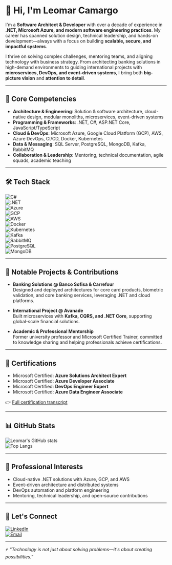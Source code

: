 # 👋 Hi, I'm Leomar Camargo  

I'm a **Software Architect & Developer** with over a decade of experience in **.NET, Microsoft Azure, and modern software engineering practices**. My career has spanned solution design, technical leadership, and hands-on development—always with a focus on building **scalable, secure, and impactful systems**.  

I thrive on solving complex challenges, mentoring teams, and aligning technology with business strategy. From architecting banking solutions in high-demand environments to guiding international projects with **microservices, DevOps, and event-driven systems**, I bring both **big-picture vision** and **attention to detail**.  

---

## 🚀 Core Competencies  

- **Architecture & Engineering**: Solution & software architecture, cloud-native design, modular monoliths, microservices, event-driven systems  
- **Programming & Frameworks**: .NET, C#, ASP.NET Core, JavaScript/TypeScript  
- **Cloud & DevOps**: Microsoft Azure, Google Cloud Platform (GCP), AWS, Azure DevOps, CI/CD, Docker, Kubernetes  
- **Data & Messaging**: SQL Server, PostgreSQL, MongoDB, Kafka, RabbitMQ  
- **Collaboration & Leadership**: Mentoring, technical documentation, agile squads, academic teaching  

---

## 🛠️ Tech Stack  

![C#](https://img.shields.io/badge/C%23-239120?style=for-the-badge&logo=c-sharp&logoColor=white)  
![.NET](https://img.shields.io/badge/.NET-512BD4?style=for-the-badge&logo=dotnet&logoColor=white)  
![Azure](https://img.shields.io/badge/Azure-0078D4?style=for-the-badge&logo=microsoftazure&logoColor=white)  
![GCP](https://img.shields.io/badge/Google%20Cloud-4285F4?style=for-the-badge&logo=googlecloud&logoColor=white)  
![AWS](https://img.shields.io/badge/AWS-FF9900?style=for-the-badge&logo=amazonaws&logoColor=white)  
![Docker](https://img.shields.io/badge/Docker-2496ED?style=for-the-badge&logo=docker&logoColor=white)  
![Kubernetes](https://img.shields.io/badge/Kubernetes-326CE5?style=for-the-badge&logo=kubernetes&logoColor=white)  
![Kafka](https://img.shields.io/badge/Kafka-231F20?style=for-the-badge&logo=apachekafka&logoColor=white)  
![RabbitMQ](https://img.shields.io/badge/RabbitMQ-FF6600?style=for-the-badge&logo=rabbitmq&logoColor=white)  
![PostgreSQL](https://img.shields.io/badge/PostgreSQL-4169E1?style=for-the-badge&logo=postgresql&logoColor=white)  
![MongoDB](https://img.shields.io/badge/MongoDB-47A248?style=for-the-badge&logo=mongodb&logoColor=white)  

---

## 🌟 Notable Projects & Contributions  

- **Banking Solutions @ Banco Sofisa & Carrefour**  
  Designed and deployed architectures for core card products, biometric validation, and core banking services, leveraging .NET and cloud platforms.  

- **International Project @ Avanade**  
  Built microservices with **Kafka, CQRS, and .NET Core**, supporting global-scale financial solutions.  

- **Academic & Professional Mentorship**  
  Former university professor and Microsoft Certified Trainer, committed to knowledge sharing and helping professionals achieve certifications.  

---

## 🏅 Certifications  

- Microsoft Certified: **Azure Solutions Architect Expert**  
- Microsoft Certified: **Azure Developer Associate**  
- Microsoft Certified: **DevOps Engineer Expert**  
- Microsoft Certified: **Azure Data Engineer Associate**  

👉 [Full certification transcript](https://learn.microsoft.com/pt-br/users/leomarcamargo/transcript/dl9y3ig518z5mjj)  

---

## 📊 GitHub Stats  

![Leomar's GitHub stats](https://github-readme-stats.vercel.app/api?username=leomarcamargodesouza&show_icons=true&theme=tokyonight)  
![Top Langs](https://github-readme-stats.vercel.app/api/top-langs/?username=leomarcamargodesouza&layout=compact&theme=tokyonight)  

---

## 🎯 Professional Interests  

- Cloud-native .NET solutions with Azure, GCP, and AWS  
- Event-driven architecture and distributed systems  
- DevOps automation and platform engineering  
- Mentoring, technical leadership, and open-source contributions  

---

## 🤝 Let's Connect  

[![LinkedIn](https://img.shields.io/badge/LinkedIn-0A66C2?style=for-the-badge&logo=linkedin&logoColor=white)](https://www.linkedin.com/in/leomarcamargodesouza)  
[![Email](https://img.shields.io/badge/Email-0078D4?style=for-the-badge&logo=gmail&logoColor=white)](mailto:leomarcamargodesouza@gmail.com)  

---

⚡ *“Technology is not just about solving problems—it's about creating possibilities.”*  

